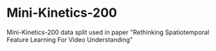 # Mini-Kinetics-200
Mini-Kinetics-200 data split used in paper "Rethinking Spatiotemporal Feature Learning For Video Understanding"

